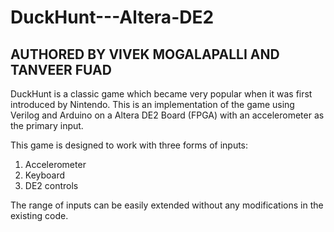 DuckHunt---Altera-DE2
=====================
## AUTHORED BY VIVEK MOGALAPALLI AND TANVEER FUAD ##


DuckHunt is a classic game which became very popular when it was first introduced by Nintendo. This is an 
implementation of the game using Verilog and Arduino on a Altera DE2 Board (FPGA) with an accelerometer as the primary input.

This game is designed to work with three forms of inputs:
1. Accelerometer
2. Keyboard
3. DE2 controls

The range of inputs can be easily extended without any modifications in the existing code.
